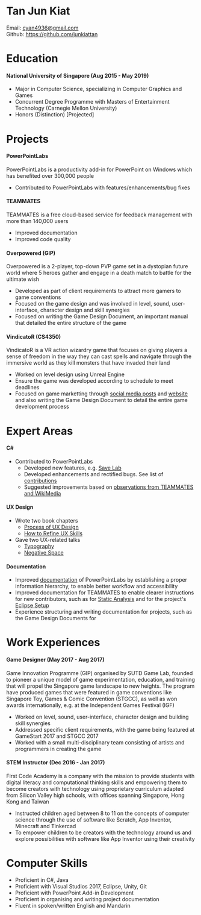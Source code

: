 # Tan Jun Kiat

Email: cyan4936@gmail.com<br>Github: https://github.com/junkiattan

# Education

#### National University of Singapore (Aug 2015 - May 2019)
- Major in Computer Science, specializing in Computer Graphics and Games
- Concurrent Degree Programme with Masters of Entertainment Technology (Carnegie Mellon University)
- Honors (Distinction) [Projected]

# Projects

#### PowerPointLabs
PowerPointLabs is a productivity add-in for PowerPoint on Windows which has benefited over 300,000 people
- Contributed to PowerPointLabs with features/enhancements/bug fixes

#### TEAMMATES
TEAMMATES is a free cloud-based service for feedback management with more than 140,000 users
- Improved documentation
- Improved code quality

#### Overpowered (GIP)
Overpowered is a 2-player, top-down PVP game set in a dystopian future world where 5 heroes gather and engage in a death match to battle for the ultimate wish

- Developed as part of client requirements to attract more gamers to game conventions
- Focused on the game design and was involved in level, sound, user-interface, character design and skill synergies
- Focused on writing the Game Design Document, an important manual that detailed the entire structure of the game

#### VindicatoR  (CS4350)
VindicatoR is a VR action wizardry game that focuses on giving players a sense of freedom in the way they can cast spells and navigate through the immersive world as they kill monsters that have invaded their land

- Worked on level design using Unreal Engine
- Ensure the game was developed according to schedule to meet deadlines
- Focused on game marketting through [social media posts](https://www.facebook.com/flat8studios/) and [website](http://www.vindicator.ga/) and also writing the Game Design Document to detail the entire game development process

# Expert Areas

#### C#
- Contributed to PowerPointLabs
   - Developed new features, e.g. [Save Lab](https://github.com/PowerPointLabs/PowerPointLabs/pull/1637)
   - Developed enhancements and rectified bugs. See list of [contributions](https://github.com/PowerPointLabs/PowerPointLabs/pulls?q=is%3Apr+is%3Aclosed+author%3Ajunkiattan)
   - Suggested improvements based on [observations from TEAMMATES and WikiMedia](https://github.com/nus-cs3281/2018/blob/junkiattan-progress/students/processObservations.md#tan-jun-kiat)

#### UX Design
- Wrote two book chapters
   - [Process of UX Design](https://github.com/se-edu/learningresources/blob/master/contents/uix/uix.md#the-process-of-ux-design)
   - [How to Refine UX Skills](https://github.com/se-edu/learningresources/blob/master/contents/uix/refining-ux-skills.md)
- Gave two UX-related talks
   - [Typography](https://github.com/nus-cs3281/2018/issues/15)
   - [Negative Space](https://github.com/nus-cs3281/2018/issues/39)

#### Documentation
- Improved [documentation](https://github.com/PowerPointLabs/PowerPointLabs#contributing) of PowerPointLabs by establishing a proper information hierarchy, to enable better workflow and accessibility
- Improved documentation for TEAMMATES to enable clearer instructions for new contributors, such as for [Static Analysis](https://github.com/TEAMMATES/teammates/pull/8376) and for the project's [Eclipse Setup](https://github.com/TEAMMATES/teammates/pull/8392)
- Experience structuring and writing documentation for projects, such as the Game Design Documents for 

# Work Experiences

#### Game Designer (May 2017 - Aug 2017)
Game Innovation Programme (GIP) organised by SUTD Game Lab, founded to pioneer a unique model of game experimentation, education, and training that will propel the Singapore game landscape to new heights. The program have produced games that were featured in game conventions like Singapore Toy, Games & Comic Convention (STGCC), as well as won awards internationally, e.g. at the Independent Games Festival (IGF)

- Worked on level, sound, user-interface, character design and building skill synergies
- Addressed specific client requirements, with the game being featured at GameStart 2017 and STGCC 2017
- Worked with a small multi-disciplinary team consisting of artists and programmers in creating the game

#### STEM Instructor (Dec 2016 - Jan 2017)
First Code Academy is a company with the mission to provide students with digital literacy and computational thinking skills and empowering them to become creators with technology using proprietary curriculum adapted from Silicon Valley high schools, with offices spanning Singapore, Hong Kong and Taiwan

- Instructed children aged between 8 to 11 on the concepts of computer science through the use of software like Scratch, App Inventor, Minecraft and Tinkercad
- To empower children to be creators with the technology around us and explore possibilities with software like App Inventor using their creativity

# Computer Skills
- Proficient in C#, Java
- Proficient with Visual Studios 2017, Eclipse, Unity, Git
- Proficient with PowerPoint Add-in Development
- Proficient in organising and writing project documentation
- Fluent in spoken/written English and Mandarin
